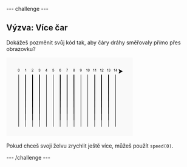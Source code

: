 \--- challenge \---

## Výzva: Více čar

Dokážeš pozměnit svůj kód tak, aby čáry dráhy směřovaly přímo přes obrazovku?

![screenshot](images/race-challenge1.png)

Pokud chceš svoji želvu zrychlit ještě více, můžeš použít `speed(0)`.

\--- /challenge \---